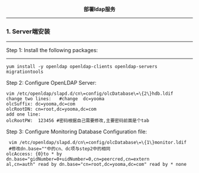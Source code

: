 
 <html>
  <p align=center style="font-weight:bold;font-size=60px;"><b>部署ldap服务</b></p>
 
</html>


---
###  1. Server端安装
---

Step 1: Install the following packages:

---

```
yum install -y openldap openldap-clients openldap-servers migrationtools
```

Step 2: Configure OpenLDAP Server: 

```
vim /etc/openldap/slapd.d/cn\=config/olcDatabase\=\{2\}hdb.ldif
change two lines:   #change  dc=yooma
olcSuffix: dc=yooma,dc=com               
olcRootDN: cn=root,dc=yooma,dc=com
add one line:
olcRootPW:	123456 #密码根据自己需要修改,主要密码前面是个tab
```

Step 3: Configure Monitoring Database Configuration file: 
```
 vim /etc/openldap/slapd.d/cn\=config/olcDatabase\=\{1\}monitor.ldif
 #修改dn.base=""中的cn、dc项与step2中的相同
olcAccess: {0}to * by dn.base="gidNumber=0+uidNumber=0,cn=peercred,cn=extern
al,cn=auth" read by dn.base="cn=root,dc=yooma,dc=com" read by * none
 ```
